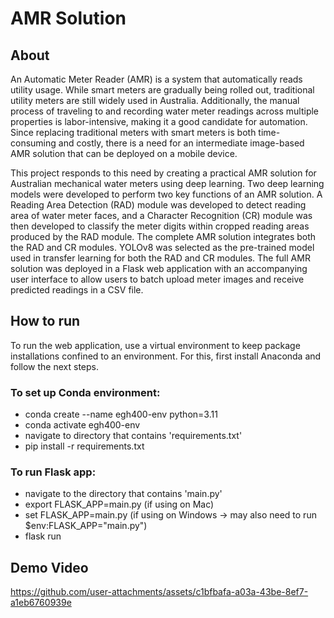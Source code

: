 # AMR Solution
## About
An Automatic Meter Reader (AMR) is a system that automatically reads utility usage. While smart meters are gradually being rolled out, traditional utility meters are still widely used in Australia. Additionally, the manual process of traveling to and recording water meter readings across multiple properties is labor-intensive, making it a good candidate for automation. Since replacing traditional meters with smart meters is both time-consuming and costly, there is a need for an intermediate image-based AMR solution that can be deployed on a mobile device. 

This project responds to this need by creating a practical AMR solution for Australian mechanical water meters using deep learning. Two deep learning models were developed to perform two key functions of an AMR solution. A Reading Area Detection (RAD) module was developed to detect reading area of water meter faces, and a Character Recognition (CR) module was then developed to classify the meter digits within cropped reading areas produced by the RAD module. The complete AMR solution integrates both the RAD and CR modules. YOLOv8 was selected as the pre-trained model used in transfer learning for both the RAD and CR
modules. The full AMR solution was deployed in a Flask web application with an accompanying user interface to allow users to batch upload meter images and receive predicted readings in a CSV file.

## How to run
To run the web application, use a virtual environment to keep package installations confined to an environment. For this, first install Anaconda and follow the next steps.

### To set up Conda environment:
* conda create --name egh400-env python=3.11
* conda activate egh400-env
* navigate to directory that contains 'requirements.txt'
* pip install -r requirements.txt

### To run Flask app:
* navigate to the directory that contains 'main.py'
* export FLASK_APP=main.py (if using on Mac)
* set FLASK_APP=main.py (if using on Windows -> may also need to run $env:FLASK_APP="main.py")
* flask run

## Demo Video
https://github.com/user-attachments/assets/c1bfbafa-a03a-43be-8ef7-a1eb6760939e


